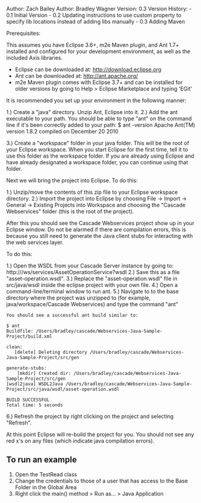 Author: Zach Bailey
Author: Bradley Wagner
Version: 0.3
Version History:
	- 0.1 Initial Version
	- 0.2 Updating instructions to use custom property to specify lib locations instead of adding libs manually
	- 0.3 Adding Maven

Prerequisites: 

This assumes you have Eclipse 3.6+, m2e Maven plugin, and Ant 1.7+ installed and configured
for your development environment, as well as the included Axis libraries.

- Eclipse can be downloaded at: http://download.eclipse.org
- Ant can be downloaded at: http://ant.apache.org/
- m2e Maven plugin comes with Eclipse 3.7+ and can be installed for older versions by going to Help > Eclipse Marketplace and typing 'EGit'

It is recommended you set up your environment in the following manner:

1.) Create a "java" directory. Unzip Ant, Eclipse into it.
2.) Add the ant executable to your path. You should be able to type "ant" on the command line
	if it's been correctly added to your path:
	$ ant -version
	Apache Ant(TM) version 1.8.2 compiled on December 20 2010
	
3.) Create a "workspace" folder in your java folder. This will be the root of your Eclipse workspace.
	When you start Eclipse for the first time, tell it to use this folder as the workspace folder. If
	you are already using Eclipse and have already designated a workspace folder, you can continue using
	that folder.
	
Next we will bring the project into Eclipse. To do this:

1.) Unzip/move the contents of this zip file to your Eclipse workspace directory.
2.) Import the project into Eclipse by choosing File -> Import -> General -> Existing Projects into Workspace 
	and choosing the "Cascade Webservices" folder (this is the root of the project).

After this you should see the Cascade Webservices project show up in your Eclipse window. Do not be alarmed if 
there are compilation errors, this is because you still need to generate the Java client stubs for interacting 
with the web services layer.

To do this:

1.) Open the WSDL from your Cascade Server instance by going to: http://<your-cascade-url>/ws/services/AssetOperationService?wsdl
2.) Save this as a file "asset-operation.wsdl".
3.) Replace the "asset-operation.wsdl" file in src/java/wsdl inside the eclipse project with your own file.
4.) Open a command-line/terminal window to run ant. 
5.) Navigate to to the base directory where the project was unzipped to 
    (for example, java/workspace/Cascade Webservices) and type the command "ant"

	You should see a successful ant build similar to:

	$ ant
	Buildfile: /Users/bradley/cascade/Webservices-Java-Sample-Project/build.xml
	
	clean:
	   [delete] Deleting directory /Users/bradley/cascade/Webservices-Java-Sample-Project/src/gen
	
	generate-stubs:
	    [mkdir] Created dir: /Users/bradley/cascade/Webservices-Java-Sample-Project/src/gen
	[wsdl2java] WSDL2Java /Users/bradley/cascade/Webservices-Java-Sample-Project/src/java/wsdl/asset-operation.wsdl
	
	BUILD SUCCESSFUL
	Total time: 5 seconds

6.) Refresh the project by right clicking on the project and selecting "Refresh".

At this point Eclipse will re-build the project for you. You should not see any red x's
on any files (which indicate java compilation errors). 

## To run an example
 
1. Open the TestRead class
2. Change the credentials to those of a user that has access to the Base Folder in the Global Area
3. Right click the main() method > Run as... > Java Application